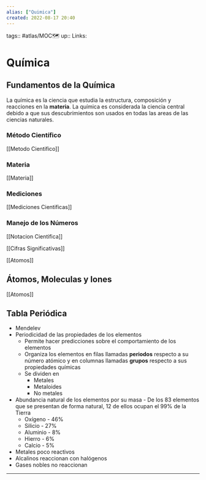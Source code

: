 ```yaml
---
alias: ["Quimica"]
created: 2022-08-17 20:40
---
```

tags:: #atlas/MOC🗺 
up:: 
Links: 
# Química
## Fundamentos de la Química
La química es la ciencia que estudia la estructura, composición y reacciones en la **materia**. La química es considerada la ciencia central debido a que sus descubrimientos son usados en todas las areas de las ciencias naturales.

### Método Científico
[[Metodo Cientifico]]

### Materia
[[Materia]]

### Mediciones
[[Mediciones Cientificas]]

### Manejo de los Números
[[Notacion Cientifica]]

[[Cifras Significativas]]

[[Atomos]]

## Átomos, Moleculas y Iones
[[Atomos]]

## Tabla Periódica
- Mendelev
- Periodicidad de las propiedades de los elementos
	- Permite hacer predicciones sobre el comportamiento de los elementos
	- Organiza los elementos en filas llamadas **periodos** respecto a su número atómico y en columnas llamadas **grupos** respecto a sus propiedades químicas
	- Se dividen en
		- Metales
		- Metaloides
		- No metales
- Abundancia natural de los elementos por su masa - De los 83 elementos que se presentan de forma natural, 12 de ellos ocupan el 99% de la Tierra
	- Oxígeno - 46%
	- Silicio - 27%
	- Aluminio - 8%
	- Hierro - 6%
	- Calcio - 5%
- Metales poco reactivos
- Alcalinos reaccionan con halógenos
- Gases nobles no reaccionan
___
